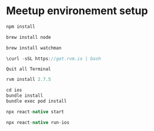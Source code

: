 # Meetup environement setup


```java
npm install 
```

```java
brew install node
```

```java
brew install watchman
```

```java
\curl -sSL https://get.rvm.io | bash
```

```
Quit all Terminal
```

```java
rvm install 2.7.5
```

```java
cd ios
bundle install
bundle exec pod install
```

```java
npx react-native start
```

```java
npx react-native run-ios
```
 
